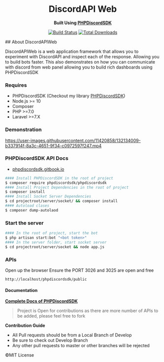 <h1 align="center">DiscordAPI Web</h1>
<p align="center"><b>Built Using  <a href="https://github.com/hobsRKM/PHPDiscordSDK">PHPDiscordSDK</a></b></p>
<p align="center">
<a href="https://github.com/hobsRKM/DiscordAPIWeb/actions/workflows/php.yml/badge.svg?branch=master"><img src="https://github.com/hobsRKM/DiscordAPIWeb/actions/workflows/php.yml/badge.svg?branch=master" alt="Build Status"></a>
<a href="https://packagist.org/packages/phpdiscordsdk/phpdiscordsdk"><img src="https://img.shields.io/packagist/dt/phpdiscordsdk/phpdiscordsdk" alt="Total Downloads"></a>
</p>
## About DiscordAPIWeb

DiscordAPIWeb is a web application framework that allows you to experiment with DiscordAPI and inspect each of the response.
Allowing you to build bots faster. 
This also demonstrates on how you can communicate with discord from web panel allowing you to build rich dashboards using PHPDiscordSDK

### Requires
- PHPDiscordSDK (Checkout my library <a href="https://github.com/hobsRKM/PHPDiscordSDK">PHPDiscordSDK</a>)
- Node.js >= 10
- Composer
- PHP >=7.0
- Laravel >=7.X 

### Demonstration
https://user-images.githubusercontent.com/11420858/132134009-b337914f-8a3c-4651-9f34-c0972597f247.mp4

### PHPDiscordSDK API Docs
- <a href="https://phpdiscordsdk.gitbook.io/">phpdiscordsdk.gitbook.io</a>

````bash 
#### Install PHPDiscordSDK in the root of project
$ composer require phpdiscordsdk/phpdiscordsdk 
#### Install Project Dependencies in the root of project
$ composer install 
#### Install Socket Server Dependencies
$ cd projectroot/server/socket/ && composer install
#### Autoload clases
$ composer dump-autolaod
````


### Start the server
````bash 
#### In the root of project, start the bot
$ php artisan start:bot "<bot token>"
#### In the server folder, start socket server
$ cd projectroot/server/socket && node app.js
````

### APIs

Open up the browser
Ensure the PORT 3026 and 3025 are open and free
```angular2html
http://localhost/phpdiscordsdk/public
```

####  Documentation
**[Complete Docs of PHPDiscordSDK](https://phpdiscordsdk.gitbook.io/)**



> Project is Open for contributions as there are more number of APIs to be added, please feel free to fork

**Contribution Guide**

- All Pull requests should be from a Local Branch of Develop
- Be sure to check out Develop Branch
- Any other pull requests to master  or other branches will be rejected

&copy;MIT License
